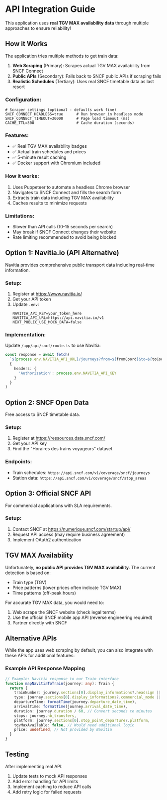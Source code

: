 # API Integration Guide

This application uses **real TGV MAX availability data** through multiple approaches to ensure reliability!

## How it Works

The application tries multiple methods to get train data:

1. **Web Scraping** (Primary): Scrapes actual TGV MAX availability from SNCF Connect
2. **Public APIs** (Secondary): Falls back to SNCF public APIs if scraping fails
3. **Realistic Schedules** (Tertiary): Uses real SNCF timetable data as last resort

### Configuration:
```env
# Scraper settings (optional - defaults work fine)
SNCF_CONNECT_HEADLESS=true      # Run browser in headless mode
SNCF_CONNECT_TIMEOUT=30000      # Page load timeout (ms)
CACHE_TTL=300                   # Cache duration (seconds)
```

### Features:
- ✅ Real TGV MAX availability badges
- ✅ Actual train schedules and prices
- ✅ 5-minute result caching
- ✅ Docker support with Chromium included

### How it works:
1. Uses Puppeteer to automate a headless Chrome browser
2. Navigates to SNCF Connect and fills the search form
3. Extracts train data including TGV MAX availability
4. Caches results to minimize requests

### Limitations:
- Slower than API calls (10-15 seconds per search)
- May break if SNCF Connect changes their website
- Rate limiting recommended to avoid being blocked

## Option 1: Navitia.io (API Alternative)

Navitia provides comprehensive public transport data including real-time information.

### Setup:
1. Register at https://www.navitia.io/
2. Get your API token
3. Update `.env`:
   ```
   NAVITIA_API_KEY=your_token_here
   NAVITIA_API_URL=https://api.navitia.io/v1
   NEXT_PUBLIC_USE_MOCK_DATA=false
   ```

### Implementation:
Update `/app/api/sncf/route.ts` to use Navitia:

```typescript
const response = await fetch(
  `${process.env.NAVITIA_API_URL}/journeys?from=${fromCoord}&to=${toCoord}&datetime=${date}`,
  {
    headers: {
      'Authorization': process.env.NAVITIA_API_KEY
    }
  }
)
```

## Option 2: SNCF Open Data

Free access to SNCF timetable data.

### Setup:
1. Register at https://ressources.data.sncf.com/
2. Get your API key
3. Find the "Horaires des trains voyageurs" dataset

### Endpoints:
- Train schedules: `https://api.sncf.com/v1/coverage/sncf/journeys`
- Station data: `https://api.sncf.com/v1/coverage/sncf/stop_areas`

## Option 3: Official SNCF API

For commercial applications with SLA requirements.

### Setup:
1. Contact SNCF at https://numerique.sncf.com/startup/api/
2. Request API access (may require business agreement)
3. Implement OAuth2 authentication

## TGV MAX Availability

Unfortunately, **no public API provides TGV MAX availability**. The current detection is based on:
- Train type (TGV)
- Price patterns (lower prices often indicate TGV MAX)
- Time patterns (off-peak hours)

For accurate TGV MAX data, you would need to:
1. Web scrape the SNCF website (check legal terms)
2. Use the official SNCF mobile app API (reverse engineering required)
3. Partner directly with SNCF

## Alternative APIs

While the app uses web scraping by default, you can also integrate with these APIs for additional features:

### Example API Response Mapping

```typescript
// Example: Navitia response to our Train interface
function mapNavitiaToTrain(journey: any): Train {
  return {
    trainNumber: journey.sections[0].display_informations?.headsign || 'Unknown',
    type: journey.sections[0].display_informations?.commercial_mode || 'Train',
    departureTime: formatTime(journey.departure_date_time),
    arrivalTime: formatTime(journey.arrival_date_time),
    duration: journey.duration / 60, // Convert seconds to minutes
    stops: journey.nb_transfers,
    platform: journey.sections[0].stop_point_departure?.platform,
    tgvMaxAvailable: false, // Would need additional logic
    price: undefined, // Not provided by Navitia
  }
}
```

## Testing

After implementing real API:
1. Update tests to mock API responses
2. Add error handling for API limits
3. Implement caching to reduce API calls
4. Add retry logic for failed requests